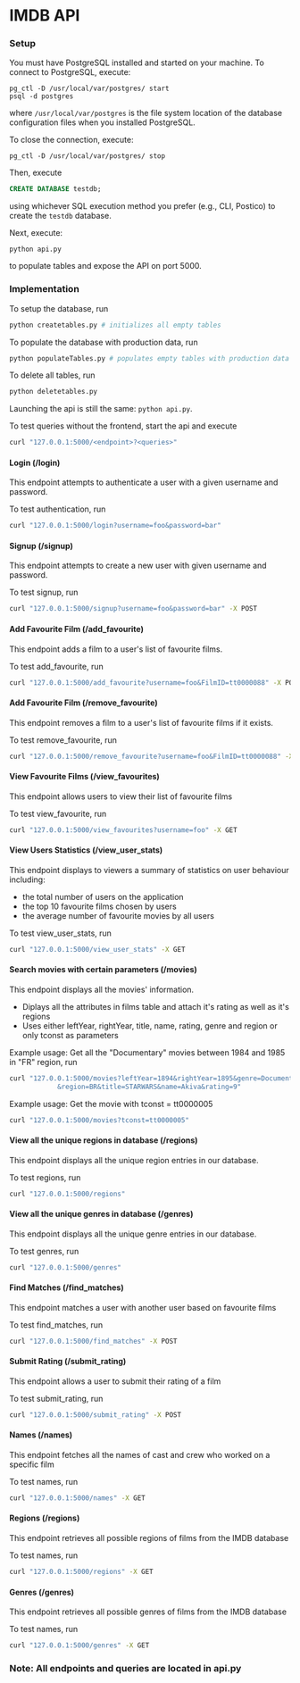 # IMDB API
### Setup 
You must have PostgreSQL installed and started on your machine. To connect to PostgreSQL, execute:
```
pg_ctl -D /usr/local/var/postgres/ start
psql -d postgres
```
where `/usr/local/var/postgres` is the file system location of the database configuration files when you installed PostgreSQL.

To close the connection, execute:
```
pg_ctl -D /usr/local/var/postgres/ stop
```

Then, execute
```SQL
CREATE DATABASE testdb;
```
using whichever SQL execution method you prefer (e.g., CLI, Postico)
to create the `testdb` database.

Next, execute:
```
python api.py
```
to populate tables and expose the API on port 5000.


### Implementation
To setup the database, run
```bash
python createtables.py # initializes all empty tables
```

To populate the database with production data, run
```bash
python populateTables.py # populates empty tables with production data
```

To delete all tables, run
```bash
python deletetables.py
```

Launching the api is still the same: `python api.py`.

To test queries without the frontend, start the api and execute
```bash
curl "127.0.0.1:5000/<endpoint>?<queries>"
```
#### Login (/login)
This endpoint attempts to authenticate a user with a given username and password.

To test authentication, run
```bash
curl "127.0.0.1:5000/login?username=foo&password=bar"
```

#### Signup (/signup)
This endpoint attempts to create a new user with given username and password.

To test signup, run
```bash
curl "127.0.0.1:5000/signup?username=foo&password=bar" -X POST
```

#### Add Favourite Film (/add_favourite)
This endpoint adds a film to a user's list of favourite films.

To test add_favourite, run
```bash
curl "127.0.0.1:5000/add_favourite?username=foo&FilmID=tt0000088" -X POST
```

#### Add Favourite Film (/remove_favourite)
This endpoint removes a film to a user's list of favourite films if it exists.

To test remove_favourite, run
```bash
curl "127.0.0.1:5000/remove_favourite?username=foo&FilmID=tt0000088" -X POST
```

#### View Favourite Films (/view_favourites)
This endpoint allows users to view their list of favourite films

To test view_favourite, run
```bash
curl "127.0.0.1:5000/view_favourites?username=foo" -X GET
```

#### View Users Statistics (/view_user_stats)
This endpoint displays to viewers a summary of statistics on user behaviour including:
* the total number of users on the application
* the top 10 favourite films chosen by users
* the average number of favourite movies by all users

To test view_user_stats, run
```bash
curl "127.0.0.1:5000/view_user_stats" -X GET
```

#### Search movies with certain parameters (/movies)
This endpoint displays all the movies' information.
* Diplays all the attributes in films table and attach it's rating as well as it's regions
* Uses either leftYear, rightYear, title, name, rating, genre and region or only tconst as parameters

Example usage: Get all the "Documentary" movies between 1984 and 1985 in "FR" region, run
```bash
curl "127.0.0.1:5000/movies?leftYear=1894&rightYear=1895&genre=Documentary
            &region=BR&title=STARWARS&name=Akiva&rating=9"
```
Example usage: Get the movie with tconst = tt0000005
```bash
curl "127.0.0.1:5000/movies?tconst=tt0000005"
```


#### View all the unique regions in database (/regions)
This endpoint displays all the unique region entries in our database.

To test regions, run
```bash
curl "127.0.0.1:5000/regions"
```

#### View all the unique genres in database (/genres)
This endpoint displays all the unique genre entries in our database.

To test genres, run
```bash
curl "127.0.0.1:5000/genres"
```

#### Find Matches (/find_matches)
This endpoint matches a user with another user based on favourite films

To test find_matches, run
```bash
curl "127.0.0.1:5000/find_matches" -X POST
```

#### Submit Rating (/submit_rating)
This endpoint allows a user to submit their rating of a film

To test submit_rating, run
```bash
curl "127.0.0.1:5000/submit_rating" -X POST
```

#### Names (/names)
This endpoint fetches all the names of cast and crew who worked on a specific film

To test names, run
```bash
curl "127.0.0.1:5000/names" -X GET
```

#### Regions (/regions)
This endpoint retrieves all possible regions of films from the IMDB database

To test names, run
```bash
curl "127.0.0.1:5000/regions" -X GET
```

#### Genres (/genres)
This endpoint retrieves all possible genres of films from the IMDB database

To test names, run
```bash
curl "127.0.0.1:5000/genres" -X GET
```

### Note: All endpoints and queries are located in api.py
